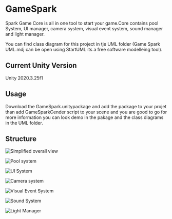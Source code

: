 # GameSpark

Spark Game Core is all in one tool to start your game.Core contains pool System, UI manager, camera system, visual event system, sound manager and light manager.

You can find class diagram for this project in tje UML folder (Game Spark UML.mdj can be open using StartUML its a free software modelleing tool).  

## Current Unity Version

Unity 2020.3.25f1

## Usage

Download the GameSpark.unitypackage and add the package to your projet than add GameSparkCender script to your scene and you are good to go for more information you can look demo in the pakage and the class diagrams in the UML folder.

## Structure

![Simplified overall view](/UML\Game%20Spark%20_simplified%20overall%20view.png)

![Pool system](/UML\Pool%20System.png)

![UI System](/UML\UI%20System.png)

![Camera system](/UML\Camera%20System.png)

![Visual Event System](/UML\Visual%20Event%20System.png)

![Sound System](/UML\Sound%20System.png)

![Light Manager](/UML\Light%20Manager.png)
